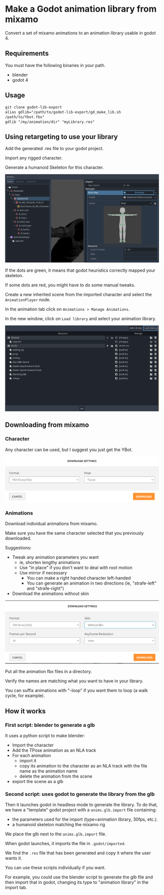 # Make a Godot animation library from mixamo

Convert a set of mixamo animations to an animation library usable in godot 4. 

## Requirements

You must have the following binaries in your path.

- blender
- godot 4

## Usage

```shell
git clone godot-lib-export
alias gdlib="/path/to/godot-lib-export/gd_make_lib.sh /path/to/Ybot.fbx"
gdlib "/my/animation/dir" "myLibrary.res"
```

## Using retargeting to use your library

Add the generated .res file to your godot project.

Import any rigged character.

Generate a humanoid Skeleton for this character.

![import settings](docs/import-settings.png)

If the dots are green, it means that godot heuristics correctly mapped your skeleton.

If some dots are red, you might have to do some manual tweaks.

Create a new inherited scene from the imported character and select the `AnimationPlayer` node.

In the animation tab click on `Animations > Manage Animations`.

In the new window, click on `Load library` and select your animation library.

![success](docs/success.png)

## Downloading from mixamo

### Character

Any character can be used, but I suggest you just get the YBot.

![character](docs/character.png)

### Animations

Download individual animations from mixamo.

Make sure you have the same character selected that you previously downloaded. 

Suggestions:
 - Tweak any animation parameters you want
   - ie, shorten lengthy animations
   - Use "in place" if you don't want to deal with root motion
   - Use mirror if necessary
     - You can make a right handed character left-handed
     - You can generate an animation in two directions (ie, "strafe-left" and "strafe-right") 
 - Download the animations without skin 

![animations](docs/animations.png)

Put all the animation fbx files in a directory.

Verify the names are matching what you want to have in your library.

You can suffix animations with "-loop" if you want them to loop (a walk cycle, for example).

## How it works


### First script: blender to generate a glb

It uses a python script to make blender:

- Import the character
- Add the TPose animation as an NLA track
- For each animation
  - import it
  - copy its animation to the character as an NLA track with the file name as the animation name
  - delete the animation from the scene
- export the scene as a glb

### Second script: uses godot to generate the library from the glb

Then it launches godot in headless mode to generate the library.
To do that, we have a "template" godot project with a `anims.glb.import` file containing:
- the parameters used for the import (type=animation library, 30fps, etc.).
- a humanoid skeleton matching the mixamo rig

We place the glb next to the `anims.glb.import` file. 

When godot launches, it imports the file in `.godot/imported`.

We find the `.res` file that has been generated and copy it where the user wants it.

You can use these scripts individually if you want.

For example, you could use the blender script to generate the glb file
and then import that in godot, changing its type to "animation library" in the import tab.

